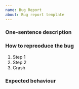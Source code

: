 ```yaml
---
name: Bug Report
about: Bug report template
---
```


### One-sentence description
<!-- Describe the problem in one sentece. -->


### How to repreoduce the bug
<!-- Describe how someone could reproduce the bug. -->

1. Step 1
2. Step 2
3. Crash


### Expected behaviour
<!-- Describe what you expect to actually happen. -->
